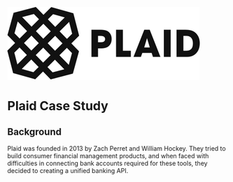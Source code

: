 ![Plaid Logo](plaidlogo.png)

# Plaid Case Study

## Background

Plaid was founded in 2013 by Zach Perret and William Hockey. They tried to build consumer financial management products, and when faced with difficulties in connecting bank accounts required for these tools, they decided to creating a unified banking API.
